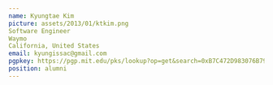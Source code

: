 ```yaml
---
name: Kyungtae Kim
picture: assets/2013/01/ktkim.png  
Software Engineer  
Waymo  
California, United States  
email: kyungissac@gmail.com
pgpkey: https://pgp.mit.edu/pks/lookup?op=get&search=0xB7C472D983076B79
position: alumni
---
```

